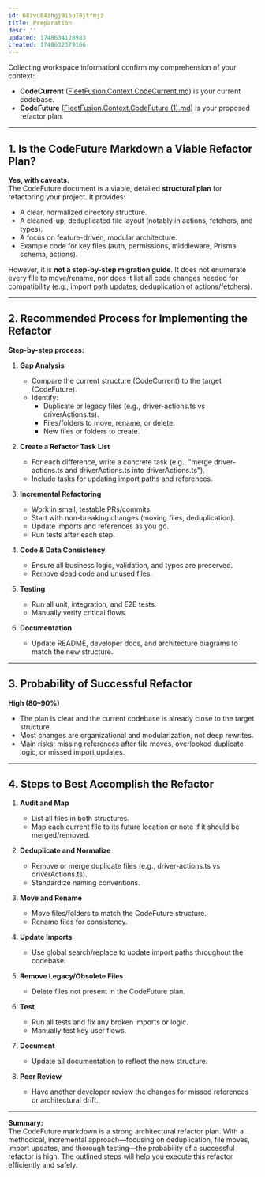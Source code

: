 ```yaml
---
id: 68zvu84zhgj9i5u18jtfmjz
title: Preparation
desc: ''
updated: 1748634128983
created: 1748632379166
---
```

Collecting workspace informationI confirm my comprehension of your context:

- **CodeCurrent** ([FleetFusion.Context.CodeCurrent.md](d:/WebDev/DevShot/fleetfusion-architecture/.notes/notes/FleetFusion.Context.CodeCurrent.md)) is your current codebase.
- **CodeFuture** ([FleetFusion.Context.CodeFuture (1).md](d:/WebDev/DevShot/fleetfusion-architecture/.notes/notes/FleetFusion.Context.CodeFuture%20(1).md)) is your proposed refactor plan.

---

## 1. Is the CodeFuture Markdown a Viable Refactor Plan?

**Yes, with caveats.**  
The CodeFuture document is a viable, detailed **structural plan** for refactoring your project. It provides:
- A clear, normalized directory structure.
- A cleaned-up, deduplicated file layout (notably in actions, fetchers, and types).
- A focus on feature-driven, modular architecture.
- Example code for key files (auth, permissions, middleware, Prisma schema, actions).

However, it is **not a step-by-step migration guide**. It does not enumerate every file to move/rename, nor does it list all code changes needed for compatibility (e.g., import path updates, deduplication of actions/fetchers).

---

## 2. Recommended Process for Implementing the Refactor

**Step-by-step process:**

1. **Gap Analysis**
   - Compare the current structure (CodeCurrent) to the target (CodeFuture).
   - Identify:
     - Duplicate or legacy files (e.g., driver-actions.ts vs driverActions.ts).
     - Files/folders to move, rename, or delete.
     - New files or folders to create.

2. **Create a Refactor Task List**
   - For each difference, write a concrete task (e.g., "merge driver-actions.ts and driverActions.ts into driverActions.ts").
   - Include tasks for updating import paths and references.

3. **Incremental Refactoring**
   - Work in small, testable PRs/commits.
   - Start with non-breaking changes (moving files, deduplication).
   - Update imports and references as you go.
   - Run tests after each step.

4. **Code & Data Consistency**
   - Ensure all business logic, validation, and types are preserved.
   - Remove dead code and unused files.

5. **Testing**
   - Run all unit, integration, and E2E tests.
   - Manually verify critical flows.

6. **Documentation**
   - Update README, developer docs, and architecture diagrams to match the new structure.

---

## 3. Probability of Successful Refactor

**High (80–90%)**  
- The plan is clear and the current codebase is already close to the target structure.
- Most changes are organizational and modularization, not deep rewrites.
- Main risks: missing references after file moves, overlooked duplicate logic, or missed import updates.

---

## 4. Steps to Best Accomplish the Refactor

1. **Audit and Map**
   - List all files in both structures.
   - Map each current file to its future location or note if it should be merged/removed.

2. **Deduplicate and Normalize**
   - Remove or merge duplicate files (e.g., driver-actions.ts vs driverActions.ts).
   - Standardize naming conventions.

3. **Move and Rename**
   - Move files/folders to match the CodeFuture structure.
   - Rename files for consistency.

4. **Update Imports**
   - Use global search/replace to update import paths throughout the codebase.

5. **Remove Legacy/Obsolete Files**
   - Delete files not present in the CodeFuture plan.

6. **Test**
   - Run all tests and fix any broken imports or logic.
   - Manually test key user flows.

7. **Document**
   - Update all documentation to reflect the new structure.

8. **Peer Review**
   - Have another developer review the changes for missed references or architectural drift.

---

**Summary:**  
The CodeFuture markdown is a strong architectural refactor plan. With a methodical, incremental approach—focusing on deduplication, file moves, import updates, and thorough testing—the probability of a successful refactor is high. The outlined steps will help you execute this refactor efficiently and safely.